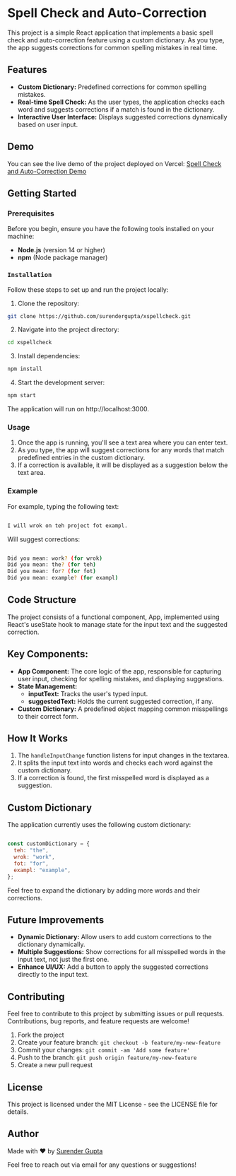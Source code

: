 # Spell Check and Auto-Correction

This project is a simple React application that implements a basic spell check and auto-correction feature using a custom dictionary. As you type, the app suggests corrections for common spelling mistakes in real time.

## Features

- **Custom Dictionary:** Predefined corrections for common spelling mistakes.
- **Real-time Spell Check:** As the user types, the application checks each word and suggests corrections if a match is found in the dictionary.
- **Interactive User Interface:** Displays suggested corrections dynamically based on user input.

## Demo

You can see the live demo of the project deployed on Vercel:
[Spell Check and Auto-Correction Demo](https://xspellcheck-rose-five.vercel.app/)

## Getting Started

### Prerequisites

Before you begin, ensure you have the following tools installed on your machine:

- **Node.js** (version 14 or higher)
- **npm** (Node package manager)

### `Installation`

Follow these steps to set up and run the project locally:

1. Clone the repository:

```bash
git clone https://github.com/surendergupta/xspellcheck.git

```

2. Navigate into the project directory:

```bash
cd xspellcheck

```

3. Install dependencies:

```bash
npm install

```

4. Start the development server:

```bash
npm start

```

The application will run on http://localhost:3000.

### Usage

1. Once the app is running, you'll see a text area where you can enter text.
2. As you type, the app will suggest corrections for any words that match predefined entries in the custom dictionary.
3. If a correction is available, it will be displayed as a suggestion below the text area.

### Example

For example, typing the following text:

```bash

I will wrok on teh project fot exampl.

```

Will suggest corrections:

```bash

Did you mean: work? (for wrok)
Did you mean: the? (for teh)
Did you mean: for? (for fot)
Did you mean: example? (for exampl)


```

## Code Structure

The project consists of a functional component, App, implemented using React's useState hook to manage state for the input text and the suggested correction.

## Key Components:

- **App Component:** The core logic of the app, responsible for capturing user input, checking for spelling mistakes, and displaying suggestions.
- **State Management:**
    - **inputText:** Tracks the user's typed input.
    - **suggestedText:** Holds the current suggested correction, if any.
- **Custom Dictionary:** A predefined object mapping common misspellings to their correct form.

## How It Works

1. The ```handleInputChange``` function listens for input changes in the textarea.
2. It splits the input text into words and checks each word against the custom dictionary.
3. If a correction is found, the first misspelled word is displayed as a suggestion.


## Custom Dictionary

The application currently uses the following custom dictionary:

```javascript

const customDictionary = {
  teh: "the",
  wrok: "work",
  fot: "for",
  exampl: "example",
};


```

Feel free to expand the dictionary by adding more words and their corrections.

## Future Improvements

- **Dynamic Dictionary:** Allow users to add custom corrections to the dictionary dynamically.
- **Multiple Suggestions:** Show corrections for all misspelled words in the input text, not just the first one.
- **Enhance UI/UX:** Add a button to apply the suggested corrections directly to the input text.

## Contributing

Feel free to contribute to this project by submitting issues or pull requests. Contributions, bug reports, and feature requests are welcome!

1. Fork the project
2. Create your feature branch: ```git checkout -b feature/my-new-feature```
3. Commit your changes: ```git commit -am 'Add some feature'```
4. Push to the branch: ```git push origin feature/my-new-feature```
5. Create a new pull request

## License

This project is licensed under the MIT License - see the LICENSE file for details.

## **Author**

Made with ❤️ by [Surender Gupta](mailto:gupta.surender.1990@gmail.com)

Feel free to reach out via email for any questions or suggestions!